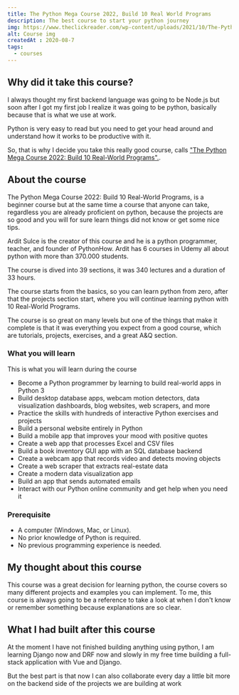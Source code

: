 ```yaml
---
title: The Python Mega Course 2022, Build 10 Real World Programs
description: The best course to start your python journey
img: https://www.theclickreader.com/wp-content/uploads/2021/10/The-Python-Mega-Course-Build-10-Real-World-Applications.jpg
alt: Course img
createdAt : 2020-08-7
tags:
  - courses
---
```


## Why did it take this course?

I  always thought my first backend language was going to be Node.js but soon after I got my first job I realize it was going to be python, basically because that is what we use at work.

Python is very easy to read but you need to get your head around and understand how it works to be productive with it.

So, that is why I decide you take this really good course, calls  ["The Python Mega Course 2022: Build 10 Real-World Programs".](https://www.udemy.com/course/the-python-mega-course/).


## About the course

The Python Mega Course 2022: Build 10 Real-World Programs, is a beginner course but at the same time a course that anyone can take, regardless you are already proficient on python, because the projects are so good and you will for sure learn things did not know or get some nice tips.

Ardit Sulce is the creator of this course and he is a python programmer, teacher, and founder of PythonHow. Ardit has 6 courses in Udemy all about python with more than 370.000 students. 

The course is dived into 39 sections,  it was 340 lectures and a duration of 33 hours.

The course starts from the basics, so you can learn python from zero,  after that the projects section start, where you will continue learning python with 10 Real-World Programs.

The course is so great on many levels but one of the things that make it complete is that it was everything you expect from a good course, which are tutorials, projects, exercises, and a great A&Q section.

### What you will learn

 This is what you will learn during the course

- Become a Python programmer by learning to build real-world apps in Python 3
- Build desktop database apps, webcam motion detectors, data visualization dashboards, blog websites, web scrapers, and more
- Practice the skills with hundreds of interactive Python exercises and projects
- Build a personal website entirely in Python
- Build a mobile app that improves your mood with positive quotes
- Create a web app that processes Excel and CSV files
- Build a book inventory GUI app with an SQL database backend
- Create a webcam app that records video and detects moving objects
- Create a web scraper that extracts real-estate data
- Create a modern data visualization app
- Build an app that sends automated emails
- Interact with our Python online community and get help when you need it

### Prerequisite

- A computer (Windows, Mac, or Linux).
- No prior knowledge of Python is required.
- No previous programming experience is needed.

## My thought about this course
This course was a great decision for learning python, the course covers so many different projects and examples you can implement. 
To me, this course is always going to be a reference to take a look at when I don't know or remember something because explanations are so clear.

## What I had built after this course

At the moment I have not finished building anything using python, I am learning Django now and DRF now and slowly in my free time building a full-stack application with Vue and Django.

But the best part is that now I can also collaborate every day a little bit more on the backend side of  the projects we are building at work
